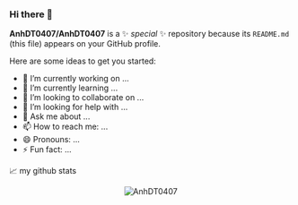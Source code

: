 ### Hi there 👋


**AnhDT0407/AnhDT0407** is a ✨ _special_ ✨ repository because its `README.md` (this file) appears on your GitHub profile.

Here are some ideas to get you started:

- 🔭 I’m currently working on ...
- 🌱 I’m currently learning ...
- 👯 I’m looking to collaborate on ...
- 🤔 I’m looking for help with ...
- 💬 Ask me about ...
- 📫 How to reach me: ...
- 😄 Pronouns: ...
- ⚡ Fun fact: ...

📈 my github stats

<p align="center"> <img src="https://github-readme-stats.vercel.app/api?username=AnhDT0407&show_icons=true&theme=gotham&hide=stars" alt="AnhDT0407" />


